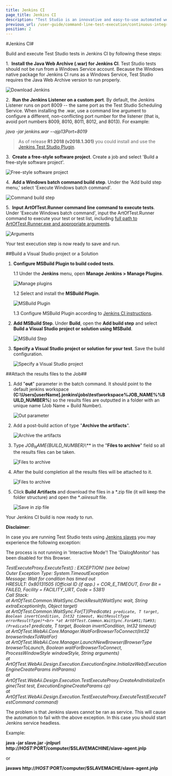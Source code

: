 ```yaml
---
title: Jenkins CI
page_title: Jenkins CI
description: "Test Studio is an innovative and easy-to-use automated web, WPF and load testing solution. Test Studio tests support essential technologies like ASP.NET AJAX, Silverlight, PHP and MVC. HTML5, Testing framework, functional testing, performance testing, load testing, exploratory testing, manual testing."
previous_url: /user-guide/command-line-test-execution/continuous-integration/jenkins_ci.aspx, /user-guide/command-line-test-execution/continuous-integration/jenkins_ci
position: 2
---
```

#Jenkins CI#

Build and execute Test Studio tests in Jenkins CI by following these steps:

1.&nbsp; **Install the Java Web Archive (.war) for Jenkins CI**. Test Studio tests should not be run from a Windows Service account. Because the Windows native package for Jenkins CI runs as a Windows Service, Test Studio requires the Java Web Archive version to run properly.

![Download Jenkins][1]

2.&nbsp; **Run the Jenkins Listener on a custom port**. By default, the Jenkins Listener runs on port 8009 -- the same port as the Test Studio Scheduling Service. When installing the .war, use a command line argument to configure a different, non-conflicting port number for the listener (that is, avoid port numbers 8009, 8010, 8011, 8012, and 8013). For example:

*java -jar jenkins.war --ajp13Port=8019*

> As of release **R1 2018 (v2018.1.301)** you could install and use the <a href="/advanced-topics/build-server/jenkins-ci-plugin" target="_blank">Jenkins Test Studio Plugin</a>.

3.&nbsp; **Create a free-style software project**. Create a job and select 'Build a free-style software project'.

![Free-style software project][2]

4.&nbsp; **Add a Windows batch command build step**. Under the 'Add build step menu,' select 'Execute Windows batch command'.

![Command build step][3]

5.&nbsp; **Input ArtOfTest.Runner command line command to execute tests**. Under 'Execute Windows batch command', input the ArtOfTest.Runner command to execute your test or test list, including <a href="/features/test-runners/artoftest-runner" target="_blank">full path to ArtOfTest.Runner.exe and appropriate arguments</a>.

![Arguments][4]

Your test execution step is now ready to save and run.

##Build a Visual Studio project or a Solution

1. **Configure MSBuild Plugin to build coded tests**.

	1.1 Under the **Jenkins** menu, open **Manage Jenkins > Manage Plugins**.

	![Manage plugins][5]

	1.2 Select and install the **MSBuild Plugin**.

	![MSBuild Plugin][6]

	1.3 Configure MSBuild Plugin according to <a href="https://wiki.jenkins-ci.org/display/JENKINS/MSBuild+Plugin" target="_blank">Jenkins CI instructions</a>.

2. **Add MSBuild Step**. Under **Build**, open the **Add build step** and select **Build a Visual Studio project or solution using MSBuild**.

	![MSBuild Step][7]

3. **Specify a Visual Studio project or solution for your test**. Save the build configuration.

	![Specify a Visual Studio project][8]

##Attach the results files to the Job##

1.	Add "**out**" parameter in the batch command. It should point to the default jenkins workspace **(C:\Users\[userName]\.jenkins\jobs\test\workspace\%JOB_NAME%%BUILD_NUMBER%**) so the results files are outputted in a folder with an unique name (Job Name + Build Number).

	
	![Out parameter][9]

2. Add a post-build action of type "**Archive the artifacts**".

	![Archive the artifacts][10]

3. Type *${JOB_NAME}${BUILD_NUMBER}\\*** in the "**Files to archive**" field so all the results files can be taken.

	![Files to archive][11]

4. After the build completion all the results files will be attached to it.

	![Files to archive][12]

5. Click **Build Artifacts** and download the files in a *.zip file (it will keep the folder structure) and open the **.aiiresult* file.

	![Save in zip file][13]

Your Jenkins CI build is now ready to run.

**Disclaimer**:

In case you are running Test Studio tests using <a href="http://www.donaldsimpson.co.uk/2011/10/06/jenkins-slave-nodes/" target="_blank">Jenkins slaves</a> you may experience the following exception:

The process is not running in 'Interactive Mode'! The 'DialogMonitor' has been disabled for this Browser.

*TestExecuteProxy.ExecuteTest() : EXCEPTION! (see below)* <br>
*Outer Exception Type: System.TimeoutException*<br>
*Message: Wait for condition has timed out*<br>
*HRESULT: 0x80131505 (Official ID (if app.) = COR_E_TIMEOUT, Error Bit = FAILED, Facility = FACILITY_URT, Code = 5381)*<br>
*Call Stack:*<br>
*at ArtOfTest.Common.WaitSync.CheckResult(WaitSync wait, String extraExceptionInfo, Object target)*<br>
*at ArtOfTest.Common.WaitSync.For&#91;T&#93;(Predicate`1 predicate, T target, Boolean invertCondition, Int32 timeout, WaitResultType errorResultType)*<br>
*at ArtOfTest.Common.WaitSync.For&#91;T&#93;(Predicate`1 predicate, T target, Boolean invertCondition, Int32 timeout)*<br>
*at ArtOfTest.WebAii.Core.Manager.WaitForBrowserToConnect(Int32 browserIndexToWaitFor)*<br>
*at ArtOfTest.WebAii.Core.Manager.LaunchNewBrowser(BrowserType browserToLaunch, Boolean waitForBrowserToConnect,*<br>
*ProcessWindowStyle windowStyle, String arguments)*<br>
*at ArtOfTest.WebAii.Design.Execution.ExecutionEngine.InitializeWeb(ExecutionEngineCreateParams initParams)*<br>
*at ArtOfTest.WebAii.Design.Execution.TestExecuteProxy.CreateAndInitializeEngine(Test test, ExecutionEngineCreateParams cp)*<br>
*at ArtOfTest.WebAii.Design.Execution.TestExecuteProxy.ExecuteTest(ExecuteTestCommand command)*<br>

The problem is that Jenkins slaves cannot be ran as service. This will cause the automation to fail with the above exception. In this case you should start Jenkins service headless.

Example:

**java -jar slave.jar -jnlpurl http://$HOST:$PORT/computer/$SLAVEMACHINE/slave-agent.jnlp**

or

**javaws http://$HOST:$PORT/computer/$SLAVEMACHE/slave-agent.jnlp**

[1]: /img/advanced-topics/build-server/jenkins-ci/fig1.png
[2]: /img/advanced-topics/build-server/jenkins-ci/fig2.png
[3]: /img/advanced-topics/build-server/jenkins-ci/fig3.png
[4]: /img/advanced-topics/build-server/jenkins-ci/fig4.png
[5]: /img/advanced-topics/build-server/jenkins-ci/fig5.png
[6]: /img/advanced-topics/build-server/jenkins-ci/fig6.png
[7]: /img/advanced-topics/build-server/jenkins-ci/fig7.png
[8]: /img/advanced-topics/build-server/jenkins-ci/fig8.png
[9]: /img/advanced-topics/build-server/jenkins-ci/fig9.png
[10]: /img/advanced-topics/build-server/jenkins-ci/fig10.png
[11]: /img/advanced-topics/build-server/jenkins-ci/fig11.png
[12]: /img/advanced-topics/build-server/jenkins-ci/fig12.png
[13]: /img/advanced-topics/build-server/jenkins-ci/fig13.png
